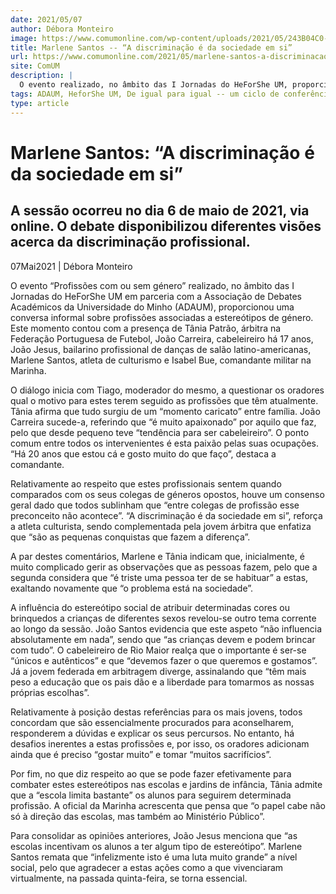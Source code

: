 ```yaml
---
date: 2021/05/07
author: Débora Monteiro
image: https://www.comumonline.com/wp-content/uploads/2021/05/243B04C0-FB76-4132-AD37-0DC344036B69_1_100_o-1500x1000.jpg
title: Marlene Santos -- “A discriminação é da sociedade em si”
url: https://www.comumonline.com/2021/05/marlene-santos-a-discriminacao-e-da-sociedade-em-si/
site: ComUM
description: |
  O evento realizado, no âmbito das I Jornadas do HeForShe UM, proporcionou uma conversa informal sobre profissões associadas a estereótipos de género.
tags: ADAUM, HeforShe UM, De igual para igual -- um ciclo de conferências feministas, Profissões com ou sem género?, estereótipo
type: article
---
```



# Marlene Santos: “A discriminação é da sociedade em si”

## A sessão ocorreu no dia 6 de maio de 2021, via online. O debate disponibilizou diferentes visões acerca da discriminação profissional.

07Mai2021 | Débora Monteiro

O evento “Profissões com ou sem género” realizado, no âmbito das I Jornadas do HeForShe UM em parceria com a Associação de Debates Académicos da Universidade do Minho (ADAUM), proporcionou uma conversa informal sobre profissões associadas a estereótipos de género. Este momento contou com a presença de Tânia Patrão, árbitra na Federação Portuguesa de Futebol, João Carreira, cabeleireiro há 17 anos, João Jesus, bailarino profissional de danças de salão latino-americanas, Marlene Santos, atleta de culturismo e Isabel Bue, comandante militar na Marinha.

O diálogo inicia com Tiago, moderador do mesmo, a questionar os oradores qual o motivo para estes terem seguido as profissões que têm atualmente. Tânia afirma que tudo surgiu de um “momento caricato” entre família. João Carreira sucede-a, referindo que “é muito apaixonado” por aquilo que faz, pelo que desde pequeno teve “tendência para ser cabeleireiro”. O ponto comum entre todos os intervenientes é esta paixão pelas suas ocupações. “Há 20 anos que estou cá e gosto muito do que faço”, destaca a comandante.



Relativamente ao respeito que estes profissionais sentem quando comparados com os seus colegas de géneros opostos, houve um consenso geral dado que todos sublinham que “entre colegas de profissão esse preconceito não acontece”. “A discriminação é da sociedade em si”, reforça a atleta culturista, sendo complementada pela jovem árbitra que enfatiza que “são as pequenas conquistas que fazem a diferença”.

A par destes comentários, Marlene e Tânia indicam que, inicialmente, é muito complicado gerir as observações que as pessoas fazem, pelo que a segunda considera que “é triste uma pessoa ter de se habituar” a estas, exaltando novamente que “o problema está na sociedade”.

A influência do estereótipo social de atribuir determinadas cores ou brinquedos a crianças de diferentes sexos revelou-se outro tema corrente ao longo da sessão. João Santos evidencia que este aspeto “não influencia absolutamente em nada”, sendo que “as crianças devem e podem brincar com tudo”. O cabeleireiro de Rio Maior realça que o importante é ser-se “únicos e autênticos” e que “devemos fazer o que queremos e gostamos”.  Já a jovem federada em arbitragem diverge, assinalando que “têm mais peso a educação que os pais dão e a liberdade para tomarmos as nossas próprias escolhas”.

Relativamente à posição destas referências para os mais jovens, todos concordam que são essencialmente procurados para aconselharem, responderem a dúvidas e explicar os seus percursos. No entanto, há desafios inerentes a estas profissões e, por isso, os oradores adicionam ainda que é preciso “gostar muito” e tomar “muitos sacrifícios”.

Por fim, no que diz respeito ao que se pode fazer efetivamente para combater estes estereótipos nas escolas e jardins de infância, Tânia admite que a “escola limita bastante” os alunos para seguirem determinada profissão. A oficial da Marinha acrescenta que pensa que “o papel cabe não só à direção das escolas, mas também ao Ministério Público”.

Para consolidar as opiniões anteriores, João Jesus menciona que “as escolas incentivam os alunos a ter algum tipo de estereótipo”. Marlene Santos remata que “infelizmente isto é uma luta muito grande” a nível social, pelo que agradecer a estas ações como a que vivenciaram virtualmente, na passada quinta-feira, se torna essencial.

